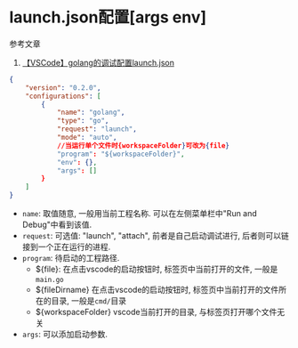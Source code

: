 # launch.json配置[args env]

参考文章

1. [【VSCode】golang的调试配置launch.json](https://www.jianshu.com/p/e4cca4fe6478)

```json
{
    "version": "0.2.0",
    "configurations": [
        {
            "name": "golang",
            "type": "go",
            "request": "launch",
            "mode": "auto",
            //当运行单个文件时{workspaceFolder}可改为{file}
            "program": "${workspaceFolder}",
            "env": {},
            "args": []
        }
    ]
}
```

- `name`: 取值随意, 一般用当前工程名称. 可以在左侧菜单栏中"Run and Debug"中看到该值.
- `request`: 可选值: "launch", "attach", 前者是自己启动调试进行, 后者则可以链接到一个正在运行的进程.
- `program`: 待启动的工程路径.
    - ${file}: 在点击vscode的启动按钮时, 标签页中当前打开的文件, 一般是`main.go`
    - ${fileDirname} 在点击vscode的启动按钮时, 标签页中当前打开的文件所在的目录, 一般是`cmd/`目录
    - ${workspaceFolder} vscode当前打开的目录, 与标签页打开哪个文件无关
- `args`: 可以添加启动参数.

